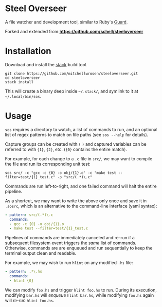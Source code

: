 Steel Overseer
==============

A file watcher and development tool, similar to Ruby's [Guard](https://github.com/guard/guard).

Forked and extended from **https://github.com/schell/steeloverseer**

Installation
============

Download and install the [stack](https://github.com/commercialhaskell/stack) build tool.

    git clone https://github.com/mitchellwrosen/steeloverseer.git
    cd steeloverseer
    stack install

This will create a binary deep inside `~/.stack/`, and symlink to it at
`~/.local/bin/sos`.

Usage
=====

`sos` requires a directory to watch, a list of commands to run, and an optional
list of regex patterns to match on file paths (see `sos --help` for details).

Capture groups can be created with `(` `)` and captured variables can be
referred to with `{1}`, `{2}`, etc. (`{0}` contains the entire match).

For example, for each change to a `.c` file in `src/`, we may want to compile
the file and run its corresponding unit test:

    sos src/ -c "gcc -c {0} -o obj/{1}.o" -c "make test --filter=test/{1}_test.c" -p "src/(.*)\.c"

Commands are run left-to-right, and one failed command will halt the entire pipeline.

As a shortcut, we may want to write the above only once and save it in `.sosrc`, which is
an alternative to the command-line interface (yaml syntax):

```yaml
- pattern: src/(.*)\.c
  commands:
  - gcc -c {0} -o obj/{1}.o
  - make test --filter=test/{1}_test.c
```

Pipelines of commands are immediately canceled and re-run if a subsequent
filesystem event triggers the *same* list of commands. Otherwise, commands are
are enqueued and run sequentially to keep the terminal output clean and readable.

For example, we may wish to run `hlint` on any modified `.hs` file:

```yaml
- pattern: .*\.hs
  commands:
  - hlint {0}
```

We can modify `foo.hs` and trigger `hlint foo.hs` to run. During its execution,
modifying `bar.hs` will *enqueue* `hlint bar.hs`, while modifying `foo.hs` again
will *re-run* `hlint foo.hs`.
